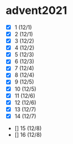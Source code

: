 # advent2021

- [X] 1 (12/1)
- [X] 2 (12/1)
- [X] 3 (12/2)
- [X] 4 (12/2)
- [X] 5 (12/3)
- [X] 6 (12/3)
- [X] 7 (12/4)
- [X] 8 (12/4)
- [X] 9 (12/5)
- [X] 10 (12/5)
- [X] 11 (12/6)
- [X] 12 (12/6)
- [X] 13 (12/7)
- [X] 14 (12/7)
- [] 15 (12/8)
- [] 16 (12/8)
